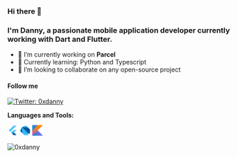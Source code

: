 ### Hi there 👋 
### I'm Danny, a passionate mobile application developer currently working with Dart and Flutter.

- 🔭 I’m currently working on **Parcel**
- 📖 Currently learning: Python and Typescript
- 👯 I’m looking to collaborate on any open-source project

#### Follow me
[![Twitter: 0xdanny](https://img.shields.io/twitter/follow/0xdanny?style=social)](https://twitter.com/0xdanny)

**Languages and Tools:**  

<code><img height="24" src="https://raw.githubusercontent.com/github/explore/80688e429a7d4ef2fca1e82350fe8e3517d3494d/topics/flutter/flutter.png"></code>
<code><img height="24" src="https://raw.githubusercontent.com/github/explore/80688e429a7d4ef2fca1e82350fe8e3517d3494d/topics/dart/dart.png"></code>
<code><img height="24" src="https://raw.githubusercontent.com/github/explore/80688e429a7d4ef2fca1e82350fe8e3517d3494d/topics/kotlin/kotlin.png"></code>

<p align="left"> <img src="https://komarev.com/ghpvc/?username=0xdanny&label=Profile%20views&color=0e75b6&style=flat" alt="0xdanny" /> </p>
